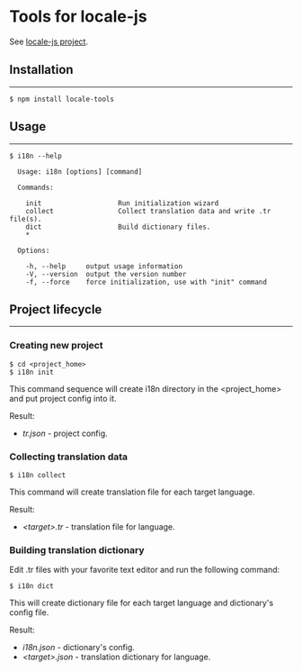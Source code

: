 # Tools for locale-js

See [locale-js project](https://github.com/chleck/locale-js "i18n for Javascript").

## Installation
---

```shell
$ npm install locale-tools
```

## Usage
---

```shell
$ i18n --help

  Usage: i18n [options] [command]

  Commands:

    init                   Run initialization wizard
    collect                Collect translation data and write .tr file(s).
    dict                   Build dictionary files.
    *

  Options:

    -h, --help     output usage information
    -V, --version  output the version number
    -f, --force    force initialization, use with "init" command

```

## Project lifecycle
---

### Creating new project

```shell
$ cd <project_home>
$ i18n init
```

This command sequence will create i18n directory in the <project_home> and put project config into it.

Result:
- *tr.json* - project config.

### Collecting translation data

```shell
$ i18n collect
```

This command will create translation file for each target language.

Result:
- *\<target>.tr* - translation file for <target> language.

### Building translation dictionary

Edit .tr files with your favorite text editor and run the following command:

```shell
$ i18n dict
```

This will create dictionary file for each target language and dictionary's config file.

Result:
- *i18n.json* - dictionary's config.
- *&lt;target>.json* - translation dictionary for <target> language.
